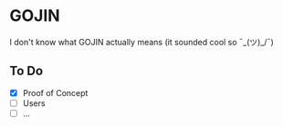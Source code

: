 # GOJIN

I don't know what GOJIN actually means (it sounded cool so ¯\_(ツ)_/¯)

## To Do

- [x] Proof of Concept
- [ ] Users
- [ ] ...
